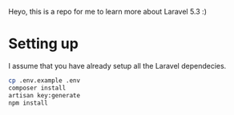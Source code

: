 Heyo, this is a repo for me to learn more about Laravel 5.3 :)

# Setting up

I assume that you have already setup all the Laravel dependecies.
```bash
cp .env.example .env
composer install
artisan key:generate
npm install
```
